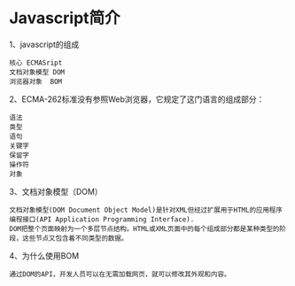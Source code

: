 # Javascript简介

1、javascript的组成

```
核心 ECMASript
文档对象模型 DOM
浏览器对象  BOM
```

2、ECMA-262标准没有参照Web浏览器，它规定了这门语言的组成部分：

```
语法
类型
语句
关键字
保留字
操作符
对象
```

3、文档对象模型（DOM）

```
文档对象模型(DOM Document Object Model)是针对XML但经过扩展用于HTML的应用程序编程接口(API Application Programming Interface).
DOM把整个页面映射为一个多层节点结构。HTML或XML页面中的每个组成部分都是某种类型的阶段，这些节点又包含着不同类型的数据。
```

4、为什么使用BOM

```
通过DOM的API，开发人员可以在无需加载网页，就可以修改其外观和内容。
```



